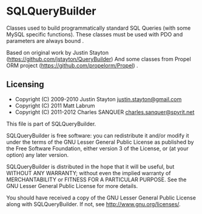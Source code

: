 SQLQueryBuilder
===============
Classes used to build programmatically standard SQL Queries (with some MySQL
specific functions). These classes must be used with PDO and parameters are always
bound .

Based on original work by Justin Stayton (https://github.com/jstayton/QueryBuilder)
And some classes from Propel ORM project (https://github.com/propelorm/Propel) .

Licensing
---------

* Copyright (C) 2009-2010 Justin Stayton <justin.stayton@gmail.com>
* Copyright (C) 2011 Matt Labrum
* Copyright (C) 2011-2012 Charles SANQUER <charles.sanquer@spyrit.net>

This file is part of SQLQueryBuilder.

SQLQueryBuilder is free software: you can redistribute it and/or modify
it under the terms of the GNU Lesser General Public License as published by
the Free Software Foundation, either version 3 of the License, or
(at your option) any later version.

SQLQueryBuilder is distributed in the hope that it will be useful,
but WITHOUT ANY WARRANTY; without even the implied warranty of
MERCHANTABILITY or FITNESS FOR A PARTICULAR PURPOSE.  See the
GNU Lesser General Public License for more details.

You should have received a copy of the GNU Lesser General Public License
along with SQLQueryBuilder.  If not, see <http://www.gnu.org/licenses/>.
